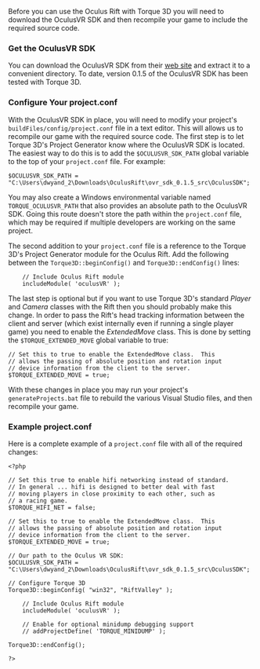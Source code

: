 Before you can use the Oculus Rift with Torque 3D you will need to download the OculusVR SDK and then recompile your game to include the required source code.

### Get the OculusVR SDK ###

You can download the OculusVR SDK from their [web site](http://developer.oculusvr.com) and extract it to a convenient directory.  To date, version 0.1.5 of the OculusVR SDK has been tested with Torque 3D.

### Configure Your project.conf ###

With the OculusVR SDK in place, you will need to modify your project's `buildFiles/config/project.conf` file in a text editor.  This will allows us to recompile our game with the required source code.  The first step is to let Torque 3D's Project Generator know where the OculusVR SDK is located.  The easiest way to do this is to add the `$OCULUSVR_SDK_PATH` global variable to the top of your `project.conf` file.  For example:

`$OCULUSVR_SDK_PATH = "C:\Users\dwyand_2\Downloads\OculusRift\ovr_sdk_0.1.5_src\OculusSDK";`

You may also create a Windows environmental variable named `TORQUE_OCULUSVR_PATH` that also provides an absolute path to the OculusVR SDK.  Going this route doesn't store the path within the `project.conf` file, which may be required if multiple developers are working on the same project.

The second addition to your `project.conf` file is a reference to the Torque 3D's Project Generator module for the Oculus Rift.  Add the following between the `Torque3D::beginConfig()` and `Torque3D::endConfig()` lines:

```
    // Include Oculus Rift module
    includeModule( 'oculusVR' );
```

The last step is optional but if you want to use Torque 3D's standard *Player* and *Camera* classes with the Rift then you should probably make this change.  In order to pass the Rift's head tracking information between the client and server (which exist internally even if running a single player game) you need to enable the *ExtendedMove* class.  This is done by setting the `$TORQUE_EXTENDED_MOVE` global variable to true:

```
// Set this to true to enable the ExtendedMove class.  This
// allows the passing of absolute position and rotation input
// device information from the client to the server.
$TORQUE_EXTENDED_MOVE = true;
```

With these changes in place you may run your project's `generateProjects.bat` file to rebuild the various Visual Studio files, and then recompile your game.

### Example project.conf ###

Here is a complete example of a `project.conf` file with all of the required changes:

```
<?php

// Set this true to enable hifi networking instead of standard.
// In general ... hifi is designed to better deal with fast
// moving players in close proximity to each other, such as
// a racing game.
$TORQUE_HIFI_NET = false;

// Set this to true to enable the ExtendedMove class.  This
// allows the passing of absolute position and rotation input
// device information from the client to the server.
$TORQUE_EXTENDED_MOVE = true;

// Our path to the Oculus VR SDK:
$OCULUSVR_SDK_PATH = "C:\Users\dwyand_2\Downloads\OculusRift\ovr_sdk_0.1.5_src\OculusSDK";

// Configure Torque 3D
Torque3D::beginConfig( "win32", "RiftValley" );

    // Include Oculus Rift module
    includeModule( 'oculusVR' );
    
    // Enable for optional minidump debugging support
    // addProjectDefine( 'TORQUE_MINIDUMP' );
        
Torque3D::endConfig();

?>
```
